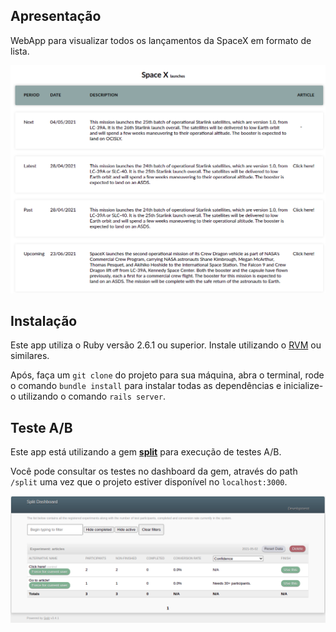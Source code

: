 ## Apresentação
WebApp para visualizar todos os lançamentos da SpaceX em formato de lista.

![home](https://github.com/jrbarbieri/spacex/blob/master/docs/images/home.png)

## Instalação
Este app utiliza o Ruby versão 2.6.1 ou superior. Instale utilizando o [RVM](https://rvm.io/) ou similares.

Após, faça um `git clone` do projeto para sua máquina, abra o terminal, rode o comando `bundle install` para instalar todas as dependências e inicialize-o utilizando o comando `rails server`.

## Teste A/B
Este app está utilizando a gem [**split**](https://github.com/splitrb/split) para execução de testes A/B.

Você pode consultar os testes no dashboard da gem, através do path `/split` uma vez que o projeto estiver disponível no `localhost:3000`.

![home](https://github.com/jrbarbieri/spacex/blob/master/docs/images/split.png)
